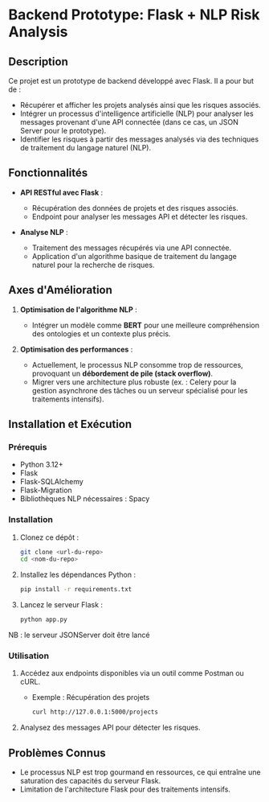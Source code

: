 # Backend Prototype: Flask + NLP Risk Analysis

## Description
Ce projet est un prototype de backend développé avec Flask. Il a pour but de :

- Récupérer et afficher les projets analysés ainsi que les risques associés.
- Intégrer un processus d'intelligence artificielle (NLP) pour analyser les messages provenant d'une API connectée (dans ce cas, un JSON Server pour le prototype).
- Identifier les risques à partir des messages analysés via des techniques de traitement du langage naturel (NLP).

## Fonctionnalités

- **API RESTful avec Flask** :
  - Récupération des données de projets et des risques associés.
  - Endpoint pour analyser les messages API et détecter les risques.

- **Analyse NLP** :
  - Traitement des messages récupérés via une API connectée.
  - Application d'un algorithme basique de traitement du langage naturel pour la recherche de risques.

## Axes d'Amélioration

1. **Optimisation de l'algorithme NLP** :
   - Intégrer un modèle comme **BERT** pour une meilleure compréhension des ontologies et un contexte plus précis.

2. **Optimisation des performances** :
   - Actuellement, le processus NLP consomme trop de ressources, provoquant un **débordement de pile (stack overflow)**.
   - Migrer vers une architecture plus robuste (ex. : Celery pour la gestion asynchrone des tâches ou un serveur spécialisé pour les traitements intensifs).


## Installation et Exécution

### Prérequis
- Python 3.12+
- Flask
- Flask-SQLAlchemy
- Flask-Migration
- Bibliothèques NLP nécessaires : Spacy

### Installation

1. Clonez ce dépôt :
   ```bash
   git clone <url-du-repo>
   cd <nom-du-repo>
   ```

2. Installez les dépendances Python :
   ```bash
   pip install -r requirements.txt
   ```

3. Lancez le serveur Flask :
   ```bash
   python app.py
   ```
   
NB : le serveur JSONServer doit être lancé

### Utilisation

1. Accédez aux endpoints disponibles via un outil comme Postman ou cURL.
   - Exemple : Récupération des projets
     ```bash
     curl http://127.0.0.1:5000/projects
     ```

2. Analysez des messages API pour détecter les risques.

## Problèmes Connus

- Le processus NLP est trop gourmand en ressources, ce qui entraîne une saturation des capacités du serveur Flask.
- Limitation de l'architecture Flask pour des traitements intensifs.






